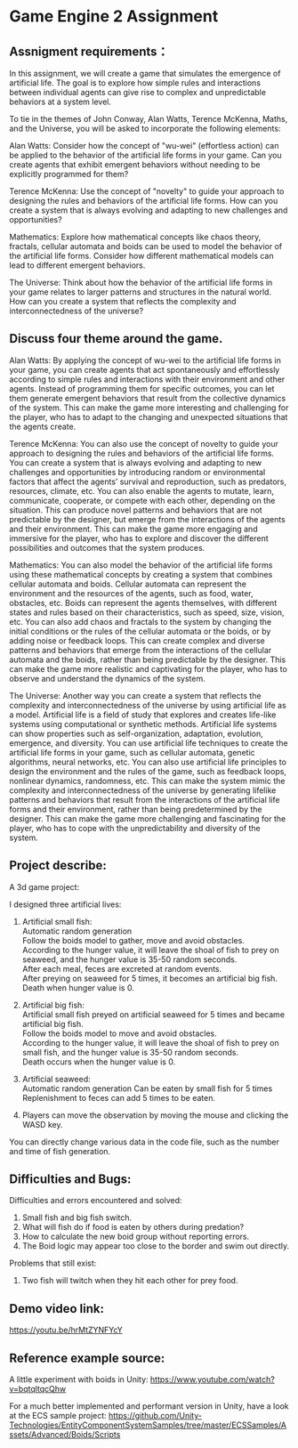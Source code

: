 # Game Engine 2 Assignment

## Assnigment requirements：

In this assignment, we will create a game that simulates the emergence of artificial life. The goal is to explore how simple rules and interactions between individual agents can give rise to complex and unpredictable behaviors at a system level.

To tie in the themes of John Conway, Alan Watts, Terence McKenna, Maths, and the Universe, you will be asked to incorporate the following elements:

Alan Watts: Consider how the concept of "wu-wei" (effortless action) can be applied to the behavior of the artificial life forms in your game. Can you create agents that exhibit emergent behaviors without needing to be explicitly programmed for them?

Terence McKenna: Use the concept of "novelty" to guide your approach to designing the rules and behaviors of the artificial life forms. How can you create a system that is always evolving and adapting to new challenges and opportunities?

Mathematics: Explore how mathematical concepts like chaos theory, fractals, cellular automata and boids can be used to model the behavior of the artificial life forms. Consider how different mathematical models can lead to different emergent behaviors.

The Universe: Think about how the behavior of the artificial life forms in your game relates to larger patterns and structures in the natural world. How can you create a system that reflects the complexity and interconnectedness of the universe?

## Discuss four theme around the game.

Alan Watts:
By applying the concept of wu-wei to the artificial life forms in your game, you can create agents that act spontaneously and effortlessly according to simple rules and interactions with their environment and other agents. Instead of programming them for specific outcomes, you can let them generate emergent behaviors that result from the collective dynamics of the system. This can make the game more interesting and challenging for the player, who has to adapt to the changing and unexpected situations that the agents create.

Terence McKenna: 
You can also use the concept of novelty to guide your approach to designing the rules and behaviors of the artificial life forms. You can create a system that is always evolving and adapting to new challenges and opportunities by introducing random or environmental factors that affect the agents’ survival and reproduction, such as predators, resources, climate, etc. You can also enable the agents to mutate, learn, communicate, cooperate, or compete with each other, depending on the situation. This can produce novel patterns and behaviors that are not predictable by the designer, but emerge from the interactions of the agents and their environment. This can make the game more engaging and immersive for the player, who has to explore and discover the different possibilities and outcomes that the system produces.

Mathematics: 
You can also model the behavior of the artificial life forms using these mathematical concepts by creating a system that combines cellular automata and boids. Cellular automata can represent the environment and the resources of the agents, such as food, water, obstacles, etc. Boids can represent the agents themselves, with different states and rules based on their characteristics, such as speed, size, vision, etc. You can also add chaos and fractals to the system by changing the initial conditions or the rules of the cellular automata or the boids, or by adding noise or feedback loops. This can create complex and diverse patterns and behaviors that emerge from the interactions of the cellular automata and the boids, rather than being predictable by the designer. This can make the game more realistic and captivating for the player, who has to observe and understand the dynamics of the system. 

The Universe:
Another way you can create a system that reflects the complexity and interconnectedness of the universe by using artificial life as a model. Artificial life is a field of study that explores and creates life-like systems using computational or synthetic methods. Artificial life systems can show properties such as self-organization, adaptation, evolution, emergence, and diversity. You can use artificial life techniques to create the artificial life forms in your game, such as cellular automata, genetic algorithms, neural networks, etc. You can also use artificial life principles to design the environment and the rules of the game, such as feedback loops, nonlinear dynamics, randomness, etc. This can make the system mimic the complexity and interconnectedness of the universe by generating lifelike patterns and behaviors that result from the interactions of the artificial life forms and their environment, rather than being predetermined by the designer. This can make the game more challenging and fascinating for the player, who has to cope with the unpredictability and diversity of the system. 


## Project describe:

A 3d game project:

I designed three artificial lives:  
1. Artificial small fish:  
Automatic random generation  
Follow the boids model to gather, move and avoid obstacles.  
According to the hunger value, it will leave the shoal of fish to prey on seaweed, and the hunger value is 35-50 random seconds.  
After each meal, feces are excreted at random events.  
After preying on seaweed for 5 times, it becomes an artificial big fish.  
Death when hunger value is 0.  

2. Artificial big fish:  
Artificial small fish preyed on artificial seaweed for 5 times and became artificial big fish.  
Follow the boids model to move and avoid obstacles.  
According to the hunger value, it will leave the shoal of fish to prey on small fish, and the hunger value is 35-50 random seconds.  
Death occurs when the hunger value is 0.  

3. Artificial seaweed:  
Automatic random generation 
Can be eaten by small fish for 5 times  
Replenishment to feces can add 5 times to be eaten.  

4. Players can move the observation by moving the mouse and clicking the WASD key.  

You can directly change various data in the code file, such as the number and time of fish generation.  

## Difficulties and Bugs:
Difficulties and errors encountered and solved:  
1. Small fish and big fish switch.  
2. What will fish do if food is eaten by others during predation?  
3. How to calculate the new boid group without reporting errors.  
4. The Boid logic may appear too close to the border and swim out directly.  

Problems that still exist:  
1. Two fish will twitch when they hit each other for prey food.  


## Demo video link:  

https://youtu.be/hrMtZYNFYcY


## Reference example source:  

A little experiment with boids in Unity:
https://www.youtube.com/watch?v=bqtqltqcQhw

For a much better implemented and performant version in Unity, have a look at the ECS sample project:
https://github.com/Unity-Technologies/EntityComponentSystemSamples/tree/master/ECSSamples/Assets/Advanced/Boids/Scripts
